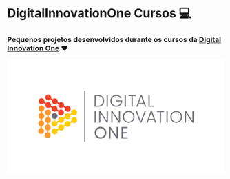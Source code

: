 # DigitalInnovationOne Cursos :computer:

### Pequenos projetos desenvolvidos durante os cursos da <a href="https://digitalinnovation.one/">Digital Innovation One<a/> :heart:
<img width="auto" src="https://github.com/PedroPadilhaPortella/DigitalInnovationOne/blob/master/cover_dio.jpg">



